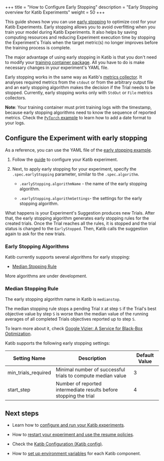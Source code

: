 +++
title = "How to Configure Early Stopping"
description = "Early Stopping overview for Katib Experiments"
weight = 50
+++

This guide shows how you can use [early stopping](https://en.wikipedia.org/wiki/Early_stopping)
to optimize cost for your Katib Experiments. Early stopping allows you to avoid overfitting when you
train your model during Katib Experiments. It also helps by saving computing resources and reducing
Experiment execution time by stopping the Experiment's Trials when the target metric(s) no
longer improves before the training process is complete.

The major advantage of using early stopping in Katib is that you don't
need to modify your
[training container package](/docs/components/katib/user-guides/configure-experiment/#packaging-your-training-code-in-a-container-image).
All you have to do is make necessary changes in your experiment's YAML file.

Early stopping works in the same way as Katib's
[metrics collector](/docs/components/katib/user-guides/metrics-collector). It analyses required
metrics from the `stdout` or from the arbitrary output file and an early stopping algorithm makes
the decision if the Trial needs to be stopped. Currently, early stopping works only with
`StdOut` or `File` metrics collectors.

**Note**: Your training container must print training logs with the timestamp,
because early stopping algorithms need to know the sequence of reported metrics.
Check the
[`PyTorch` example](https://github.com/kubeflow/katib/blob/399340418a84b96804a9f304cea841b6497796f4/examples/v1beta1/trial-images/pytorch-mnist/mnist.py#L139-L142)
to learn how to add a date format to your logs.

## Configure the Experiment with early stopping

As a reference, you can use the YAML file of the
[early stopping example](https://github.com/kubeflow/katib/blob/fc858d15dd41ff69166a2020efa200199063f9ba/examples/v1beta1/early-stopping/median-stop.yaml).

1. Follow the
   [guide](/docs/components/katib/user-guides/hp-tuning/configure-experiment/#configuring-the-experiment)
   to configure your Katib experiment.

2. Next, to apply early stopping for your experiment, specify the `.spec.earlyStopping`
   parameter, similar to the `.spec.algorithm`.

   - `.earlyStopping.algorithmName` - the name of the early stopping algorithm.

   - `.earlyStopping.algorithmSettings`- the settings for the early stopping algorithm.

What happens is your Experiment's Suggestion produces new Trials. After that, the early stopping
algorithm generates early stopping rules for the created trials. Once the Trial reaches all the rules,
it is stopped and the trial status is changed to the `EarlyStopped`. Then, Katib calls the suggestion again to
ask for the new trials.

### Early Stopping Algorithms

Katib currently supports several algorithms for early stopping:

- [Median Stopping Rule](#median-stopping-rule)

More algorithms are under development.

### Median Stopping Rule

The early stopping algorithm name in Katib is `medianstop`.

The median stopping rule stops a pending Trial `X` at step `S` if the Trial's best objective value
by step `S` is worse than the median value of the running averages of all completed Trials objectives
reported up to step `S`.

To learn more about it, check
[Google Vizier: A Service for Black-Box Optimization](https://static.googleusercontent.com/media/research.google.com/en//pubs/archive/46180.pdf).

Katib supports the following early stopping settings:

<div class="table-responsive">
  <table class="table table-bordered">
    <thead class="thead-light">
      <tr>
        <th>Setting Name</th>
        <th>Description</th>
        <th>Default Value</th>
      </tr>
    </thead>
    <tbody>
      <tr>
        <td>min_trials_required</td>
        <td>Minimal number of successful trials to compute median value</td>
        <td>3</td>
      </tr>
      <tr>
        <td>start_step</td>
        <td>Number of reported intermediate results before stopping the trial</td>
        <td>4</td>
      </tr>
    </tbody>
  </table>
</div>

## Next steps

- Learn how to
  [configure and run your Katib experiments](/docs/components/katib/experiment/).

- How to
  [restart your experiment and use the resume policies](/docs/components/katib/resume-experiment/).

- Check the
  [Katib Configuration (Katib config)](/docs/components/katib/katib-config/).

- How to [set up environment variables](/docs/components/katib/env-variables/)
  for each Katib component.
